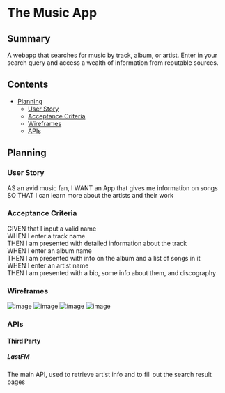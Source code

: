 # The Music App

## Summary

A webapp that searches for music by track, album, or artist. Enter in your search query and access a wealth of information from reputable sources.

## Contents

- [Planning](#planning)
  - [User Story](#user-story)
  - [Acceptance Criteria](#acceptance-criteria)
  - [Wireframes](#wireframes)
  - [APIs](#apis)

## Planning

### User Story

AS an avid music fan,
I WANT an App that gives me information on songs
SO THAT I can learn more about the artists and their work

### Acceptance Criteria

GIVEN that I input a valid name  
WHEN I enter a track name  
THEN I am presented with detailed information about the track  
WHEN I enter an album name  
THEN I am presented with info on the album and a list of songs in it  
WHEN I enter an artist name  
THEN I am presented with a bio, some info about them, and discography

### Wireframes

![image](https://user-images.githubusercontent.com/59972622/80771729-3c14e880-8b4c-11ea-936d-c620bbad988c.png)
![image](https://user-images.githubusercontent.com/59972622/80771761-5a7ae400-8b4c-11ea-8554-7d0bb3b74e73.png)
![image](https://user-images.githubusercontent.com/59972622/80771774-5f3f9800-8b4c-11ea-9281-97c70ca5f2e5.png)
![image](https://user-images.githubusercontent.com/59972622/80771775-61095b80-8b4c-11ea-970f-dbd6875e8b3c.png)

### APIs

#### Third Party

##### LastFM

The main API, used to retrieve artist info and to fill out the search result pages
